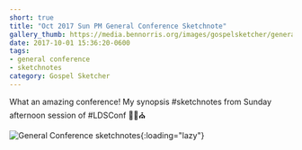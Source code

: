 ```yaml
---
short: true
title: "Oct 2017 Sun PM General Conference Sketchnote"
gallery_thumb: https://media.bennorris.org/images/gospelsketcher/general-conference/oct-2017/general-conference-sun-pm-sketchnote.jpg
date: 2017-10-01 15:36:20-0600
tags:
- general conference
- sketchnotes
category: Gospel Sketcher
---
```


What an amazing conference! My synopsis #sketchnotes from Sunday afternoon session of #LDSConf ✍🏼⛪️

![General Conference sketchnotes](https://media.bennorris.org/images/gospelsketcher/general-conference/oct-2017/general-conference-sun-pm-sketchnote.jpg){:loading="lazy"}

